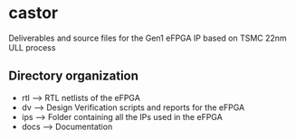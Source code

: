 # castor

Deliverables and source files for the Gen1 eFPGA IP based on TSMC 22nm ULL process

## Directory organization

- rtl --> RTL netlists of the eFPGA
- dv --> Design Verification scripts and reports for the eFPGA
- ips --> Folder containing all the IPs used in the eFPGA
- docs --> Documentation
